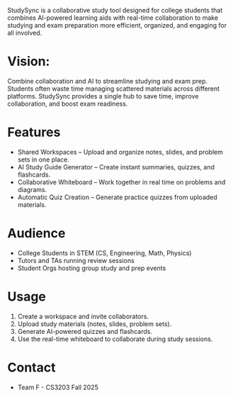 StudySync is a collaborative study tool designed for college students that combines AI-powered learning aids with real-time collaboration to make studying and exam preparation more efficient, organized, and engaging for all involved.

# Vision:

Combine collaboration and AI to streamline studying and exam prep. Students often waste time managing scattered materials across different platforms. StudySync provides a single hub to save time, improve collaboration, and boost exam readiness.

# Features

- Shared Workspaces – Upload and organize notes, slides, and problem sets in one place.  
- AI Study Guide Generator – Create instant summaries, quizzes, and flashcards.  
- Collaborative Whiteboard – Work together in real time on problems and diagrams.  
- Automatic Quiz Creation – Generate practice quizzes from uploaded materials.

# Audience

- College Students in STEM (CS, Engineering, Math, Physics)  
- Tutors and TAs running review sessions  
- Student Orgs hosting group study and prep events  

# Usage

1. Create a workspace and invite collaborators.  
2. Upload study materials (notes, slides, problem sets).  
3. Generate AI-powered quizzes and flashcards.  
4. Use the real-time whiteboard to collaborate during study sessions.  

# Contact

- Team F - CS3203 Fall 2025